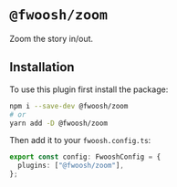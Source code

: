 # `@fwoosh/zoom`

Zoom the story in/out.

## Installation

To use this plugin first install the package:

```sh
npm i --save-dev @fwoosh/zoom
# or
yarn add -D @fwoosh/zoom
```

Then add it to your `fwoosh.config.ts`:

```ts
export const config: FwooshConfig = {
  plugins: ["@fwoosh/zoom"],
};
```
